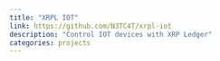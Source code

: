 ```yaml
---
title: "XRPL IOT"
link: https://github.com/N3TC4T/xrpl-iot
description: "Control IOT devices with XRP Ledger"
categories: projects
---
```

